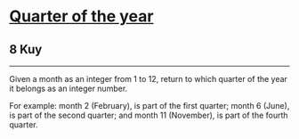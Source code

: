<h1><a href="https://www.codewars.com/kata/5ce9c1000bab0b001134f5af">Quarter of the year</a></h1>
<h2>8 Kuy</h2>
<hr>
<p>Given a month as an integer from 1 to 12, return to which quarter of the year it belongs as an integer number.</p>
<p>For example: month 2 (February), is part of the first quarter; month 6 (June), is part of the second quarter; 
and month 11 (November), is part of the fourth quarter.</p>